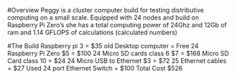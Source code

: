 #Overview
Peggy is a cluster computer build for testing distributive computing on a small scale. Equipped with 24 nodes and build on Raspberry Pi Zero’s she has a total computing power of 24Ghz and 12Gb of ram and 1.14 GFLOPS of calculations (calculated numbers)

#The Build
Raspberry pi 3 = $35
old Desktop computer = Free
24 Raspberry Pi Zero $5 = $100
24 Micro SD cards class 6 $7 = $168
Micro SD Card class 10 = $24
24 Micro USB to Ethernet $3 = $72
25 Ethernet cables  = $27
Used 24 port Ethernet Switch = $100
Total Cost $526

